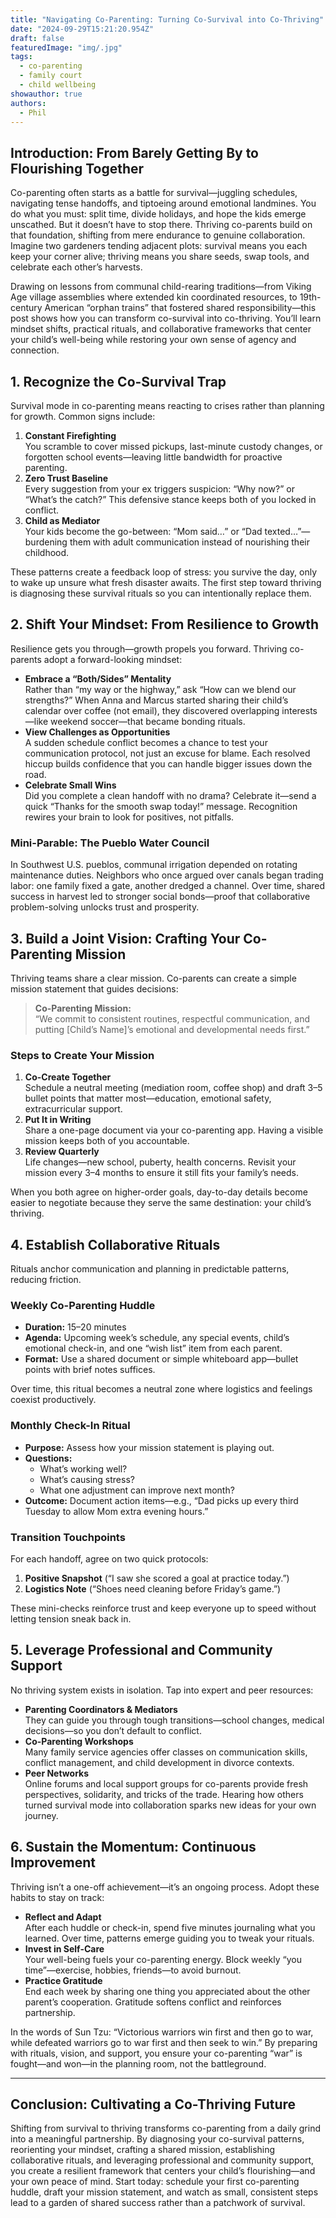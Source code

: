 ```yaml
---
title: "Navigating Co-Parenting: Turning Co-Survival into Co-Thriving"
date: "2024-09-29T15:21:20.954Z"
draft: false
featuredImage: "img/.jpg"
tags:
  - co-parenting
  - family court
  - child wellbeing
showauthor: true
authors:
  - Phil
---
```



## Introduction: From Barely Getting By to Flourishing Together

Co-parenting often starts as a battle for survival—juggling schedules, navigating tense handoffs, and tiptoeing around emotional landmines. You do what you must: split time, divide holidays, and hope the kids emerge unscathed. But it doesn’t have to stop there. Thriving co-parents build on that foundation, shifting from mere endurance to genuine collaboration. Imagine two gardeners tending adjacent plots: survival means you each keep your corner alive; thriving means you share seeds, swap tools, and celebrate each other’s harvests.

Drawing on lessons from communal child-rearing traditions—from Viking Age village assemblies where extended kin coordinated resources, to 19th-century American “orphan trains” that fostered shared responsibility—this post shows how you can transform co-survival into co-thriving. You’ll learn mindset shifts, practical rituals, and collaborative frameworks that center your child’s well-being while restoring your own sense of agency and connection.

## 1. Recognize the Co-Survival Trap

Survival mode in co-parenting means reacting to crises rather than planning for growth. Common signs include:

1. **Constant Firefighting**  
   You scramble to cover missed pickups, last-minute custody changes, or forgotten school events—leaving little bandwidth for proactive parenting.  
2. **Zero Trust Baseline**  
   Every suggestion from your ex triggers suspicion: “Why now?” or “What’s the catch?” This defensive stance keeps both of you locked in conflict.  
3. **Child as Mediator**  
   Your kids become the go-between: “Mom said…” or “Dad texted…”—burdening them with adult communication instead of nourishing their childhood.

These patterns create a feedback loop of stress: you survive the day, only to wake up unsure what fresh disaster awaits. The first step toward thriving is diagnosing these survival rituals so you can intentionally replace them.

## 2. Shift Your Mindset: From Resilience to Growth

Resilience gets you through—growth propels you forward. Thriving co-parents adopt a forward-looking mindset:

- **Embrace a “Both/Sides” Mentality**  
  Rather than “my way or the highway,” ask “How can we blend our strengths?” When Anna and Marcus started sharing their child’s calendar over coffee (not email), they discovered overlapping interests—like weekend soccer—that became bonding rituals.  
- **View Challenges as Opportunities**  
  A sudden schedule conflict becomes a chance to test your communication protocol, not just an excuse for blame. Each resolved hiccup builds confidence that you can handle bigger issues down the road.  
- **Celebrate Small Wins**  
  Did you complete a clean handoff with no drama? Celebrate it—send a quick “Thanks for the smooth swap today!” message. Recognition rewires your brain to look for positives, not pitfalls.

### Mini-Parable: The Pueblo Water Council  
In Southwest U.S. pueblos, communal irrigation depended on rotating maintenance duties. Neighbors who once argued over canals began trading labor: one family fixed a gate, another dredged a channel. Over time, shared success in harvest led to stronger social bonds—proof that collaborative problem-solving unlocks trust and prosperity.

## 3. Build a Joint Vision: Crafting Your Co-Parenting Mission

Thriving teams share a clear mission. Co-parents can create a simple mission statement that guides decisions:

> **Co-Parenting Mission:**  
> “We commit to consistent routines, respectful communication, and putting [Child’s Name]’s emotional and developmental needs first.”

### Steps to Create Your Mission

1. **Co-Create Together**  
   Schedule a neutral meeting (mediation room, coffee shop) and draft 3–5 bullet points that matter most—education, emotional safety, extracurricular support.  
2. **Put It in Writing**  
   Share a one-page document via your co-parenting app. Having a visible mission keeps both of you accountable.  
3. **Review Quarterly**  
   Life changes—new school, puberty, health concerns. Revisit your mission every 3–4 months to ensure it still fits your family’s needs.

When you both agree on higher-order goals, day-to-day details become easier to negotiate because they serve the same destination: your child’s thriving.

## 4. Establish Collaborative Rituals

Rituals anchor communication and planning in predictable patterns, reducing friction.

### Weekly Co-Parenting Huddle

- **Duration:** 15–20 minutes  
- **Agenda:** Upcoming week’s schedule, any special events, child’s emotional check-in, and one “wish list” item from each parent.  
- **Format:** Use a shared document or simple whiteboard app—bullet points with brief notes suffices.

Over time, this ritual becomes a neutral zone where logistics and feelings coexist productively.

### Monthly Check-In Ritual

- **Purpose:** Assess how your mission statement is playing out.  
- **Questions:**  
  - What’s working well?  
  - What’s causing stress?  
  - What one adjustment can improve next month?  
- **Outcome:** Document action items—e.g., “Dad picks up every third Tuesday to allow Mom extra evening hours.”

### Transition Touchpoints

For each handoff, agree on two quick protocols:

1. **Positive Snapshot** (“I saw she scored a goal at practice today.”)  
2. **Logistics Note** (“Shoes need cleaning before Friday’s game.”)

These mini-checks reinforce trust and keep everyone up to speed without letting tension sneak back in.

## 5. Leverage Professional and Community Support

No thriving system exists in isolation. Tap into expert and peer resources:

- **Parenting Coordinators & Mediators**  
  They can guide you through tough transitions—school changes, medical decisions—so you don’t default to conflict.  
- **Co-Parenting Workshops**  
  Many family service agencies offer classes on communication skills, conflict management, and child development in divorce contexts.  
- **Peer Networks**  
  Online forums and local support groups for co-parents provide fresh perspectives, solidarity, and tricks of the trade. Hearing how others turned survival mode into collaboration sparks new ideas for your own journey.

## 6. Sustain the Momentum: Continuous Improvement

Thriving isn’t a one-off achievement—it’s an ongoing process. Adopt these habits to stay on track:

- **Reflect and Adapt**  
  After each huddle or check-in, spend five minutes journaling what you learned. Over time, patterns emerge guiding you to tweak your rituals.  
- **Invest in Self-Care**  
  Your well-being fuels your co-parenting energy. Block weekly “you time”—exercise, hobbies, friends—to avoid burnout.  
- **Practice Gratitude**  
  End each week by sharing one thing you appreciated about the other parent’s cooperation. Gratitude softens conflict and reinforces partnership.

In the words of Sun Tzu: “Victorious warriors win first and then go to war, while defeated warriors go to war first and then seek to win.” By preparing with rituals, vision, and support, you ensure your co-parenting “war” is fought—and won—in the planning room, not the battleground.

---

## Conclusion: Cultivating a Co-Thriving Future

Shifting from survival to thriving transforms co-parenting from a daily grind into a meaningful partnership. By diagnosing your co-survival patterns, reorienting your mindset, crafting a shared mission, establishing collaborative rituals, and leveraging professional and community support, you create a resilient framework that centers your child’s flourishing—and your own peace of mind. Start today: schedule your first co-parenting huddle, draft your mission statement, and watch as small, consistent steps lead to a garden of shared success rather than a patchwork of survival.  
